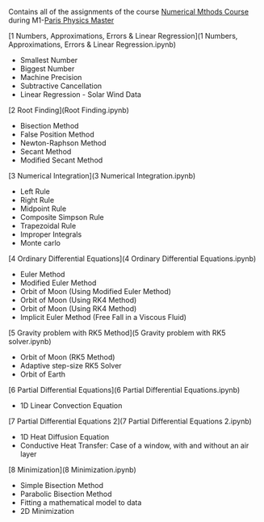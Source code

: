 Contains all of the assignments of the course [Numerical Mthods Course](http://www.parisphysicsmaster.com/NumSim.html) during M1-[Paris Physics Master](http://www.parisphysicsmaster.com/)


[1 Numbers, Approximations, Errors & Linear Regression](1 Numbers, Approximations, Errors & Linear Regression.ipynb)
- Smallest Number 
- Biggest Number
- Machine Precision
- Subtractive Cancellation
- Linear Regression - Solar Wind Data


[2 Root Finding](Root Finding.ipynb)
- Bisection Method
- False Position Method
- Newton-Raphson Method
- Secant Method
- Modified Secant Method


[3 Numerical Integration](3 Numerical Integration.ipynb)
- Left Rule
- Right Rule
- Midpoint Rule
- Composite Simpson Rule
- Trapezoidal Rule
- Improper Integrals
- Monte carlo


[4 Ordinary Differential Equations](4 Ordinary Differential Equations.ipynb)
- Euler Method
- Modified Euler Method
- Orbit of Moon (Using Modified Euler Method)
- Orbit of Moon (Using RK4 Method)
- Orbit of Moon (Using RK4 Method)
- Implicit Euler Method (Free Fall in a Viscous Fluid)


[5 Gravity problem with RK5 Method](5 Gravity problem with RK5 solver.ipynb)
- Orbit of Moon (RK5 Method)
- Adaptive step-size RK5 Solver
- Orbit of Earth


[6 Partial Differential Equations](6 Partial Differential Equations.ipynb)
- 1D Linear Convection Equation


[7 Partial Differential Equations 2](7 Partial Differential Equations 2.ipynb)
- 1D Heat Diffusion Equation
- Conductive Heat Transfer: Case of a window, with and without an air layer



[8 Minimization](8 Minimization.ipynb)
- Simple Bisection Method
- Parabolic Bisection Method
- Fitting a mathematical model to data
- 2D Minimization
